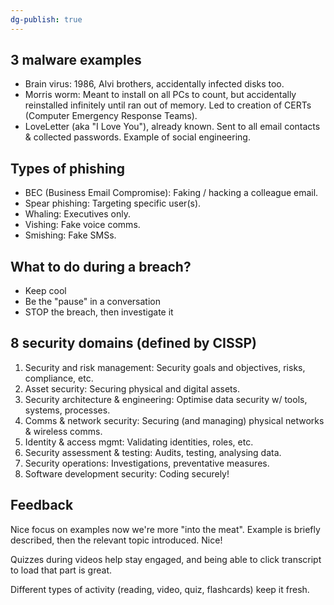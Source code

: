 ```yaml
---
dg-publish: true
---
```

## 3 malware examples

- Brain virus: 1986, Alvi brothers, accidentally infected disks too.
- Morris worm: Meant to install on all PCs to count, but accidentally reinstalled infinitely until ran out of memory. Led to creation of CERTs (Computer Emergency Response Teams).
- LoveLetter (aka "I Love You"), already known. Sent to all email contacts & collected passwords. Example of social engineering.

## Types of phishing

- BEC (Business Email Compromise): Faking / hacking a colleague email.
- Spear phishing: Targeting specific user(s).
- Whaling: Executives only.
- Vishing: Fake voice comms.
- Smishing: Fake SMSs.

## What to do during a breach?

- Keep cool
- Be the "pause" in a conversation
- STOP the breach, then investigate it

## 8 security domains (defined by CISSP)

1. Security and risk management: Security goals and objectives, risks, compliance, etc.
2. Asset security: Securing physical and digital assets.
3. Security architecture & engineering: Optimise data security w/ tools, systems, processes.
4. Comms & network security: Securing (and managing) physical networks & wireless comms.
5. Identity & access mgmt: Validating identities, roles, etc.
6. Security assessment & testing: Audits, testing, analysing data.
7. Security operations: Investigations, preventative measures.
8. Software development security: Coding securely!

## Feedback

Nice focus on examples now we're more "into the meat". Example is briefly described, then the relevant topic introduced. Nice!

Quizzes during videos help stay engaged, and being able to click transcript to load that part is great.

Different types of activity (reading, video, quiz, flashcards) keep it fresh.
